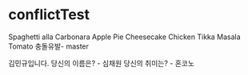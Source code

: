 # conflictTest

<!-- 
TODO : 다음의 설명을 잘 따라와주세요!
1. clone 받은 후, 해당 폴더에 진입 시, `{{폴더명}} git : (main)` 가 붙어있나요? 
    -> N -> 1 - (1)로 이동
    -> Y -> 2로 이동

    1-(1). 현재 레포지토리 루트 폴더인지 확인해주세요!
2. git branch를 생성해주세요! ("git branch {{생성할 브랜치명}}") => 절대 never ever main 브랜치에서 파일을 변경하지 마세요!!
3. 리드미를 자유롭게 바꿔주세요. 단, 주석은 제발 plz 유지해주세요!
4. add, commit, push 후 브라우저를 통해 저희의 repository로 이동하여 PR 작성 후, merge해주세요.
선착순 1명만 컨플릭트가 나지 않고,,, 온전히 글을 올릴 수 있을 것입니다..
 -->
Spaghetti alla Carbonara
Apple Pie
Cheesecake
Chicken Tikka Masala
Tomato
충돌유발- master

김민규입니다.
당신의 이름은? -  심채원 <!-- 이곳에 다른 사람의 이름을 지우고 작성해주세요 -->
당신의 취미는? -  혼코노 <!-- 이곳에 다른 정보 지우고 작성해주세요 -->